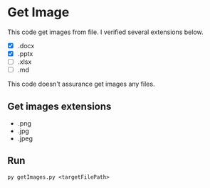 # Get Image
This code get images from file.
I verified several extensions below.
- [x] .docx
- [x] .pptx
- [ ] .xlsx
- [ ] .md

This code doesn't assurance get images any files.

## Get images extensions
- .png
- .jpg
- .jpeg

## Run
```
py getImages.py <targetFilePath>
```